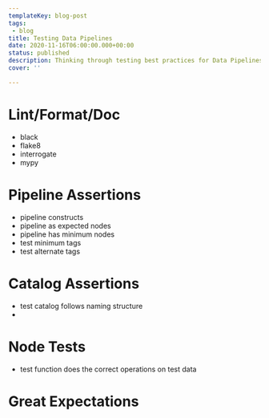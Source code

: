 ```yaml
---
templateKey: blog-post
tags: 
 - blog
title: Testing Data Pipelines
date: 2020-11-16T06:00:00.000+00:00
status: published
description: Thinking through testing best practices for Data Pipelines
cover: ''

---
```


# Lint/Format/Doc

* black
* flake8
* interrogate
* mypy

# Pipeline Assertions

* pipeline constructs
* pipeline as expected nodes
* pipeline has minimum nodes
* test minimum tags
* test alternate tags

# Catalog Assertions

* test catalog follows naming structure
* 

# Node Tests

* test function does the correct operations on test data

# Great Expectations
